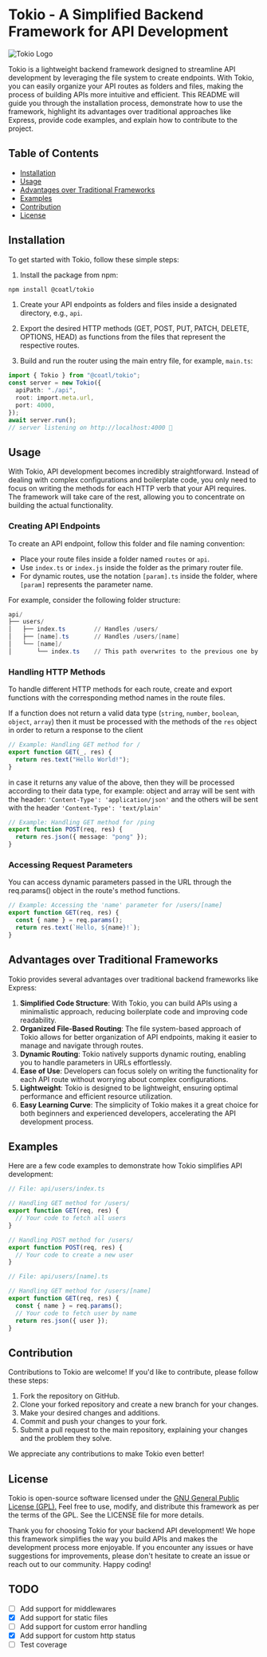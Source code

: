 # Tokio - A Simplified Backend Framework for API Development

![Tokio Logo](https://example.com/tokio-logo.png)

Tokio is a lightweight backend framework designed to streamline API development by leveraging the file system to create endpoints. With Tokio, you can easily organize your API routes as folders and files, making the process of building APIs more intuitive and efficient. This README will guide you through the installation process, demonstrate how to use the framework, highlight its advantages over traditional approaches like Express, provide code examples, and explain how to contribute to the project.

## Table of Contents

- [Installation](#installation)
- [Usage](#usage)
- [Advantages over Traditional Frameworks](#advantages-over-traditional-frameworks)
- [Examples](#examples)
- [Contribution](#contribution)
- [License](#license)

## Installation

To get started with Tokio, follow these simple steps:

1. Install the package from npm:

```bash
npm install @coatl/tokio
```

1. Create your API endpoints as folders and files inside a designated directory, e.g., `api`.

2. Export the desired HTTP methods (GET, POST, PUT, PATCH, DELETE, OPTIONS, HEAD) as functions from the files that represent the respective routes.

3. Build and run the router using the main entry file, for example, `main.ts`:

```typescript
import { Tokio } from "@coatl/tokio";
const server = new Tokio({
  apiPath: "./api",
  root: import.meta.url,
  port: 4000,
});
await server.run();
// server listening on http://localhost:4000 🚀
```

## Usage

With Tokio, API development becomes incredibly straightforward. Instead of dealing with complex configurations and boilerplate code, you only need to focus on writing the methods for each HTTP verb that your API requires. The framework will take care of the rest, allowing you to concentrate on building the actual functionality.

### Creating API Endpoints

To create an API endpoint, follow this folder and file naming convention:

- Place your route files inside a folder named `routes` or `api`.
- Use `index.ts` or `index.js` inside the folder as the primary router file.
- For dynamic routes, use the notation `[param].ts` inside the folder, where `[param]` represents the parameter name.

For example, consider the following folder structure:

```powershell
api/
├── users/
│   ├── index.ts        // Handles /users/
│   ├── [name].ts       // Handles /users/[name]
│   └── [name]/
│       └── index.ts    // This path overwrites to the previous one by specificity
```

### Handling HTTP Methods

To handle different HTTP methods for each route, create and export functions with the corresponding method names in the route files.

If a function does not return a valid data type (`string`, `number`, `boolean`, `object`, `array`) then it must be processed with the methods of the `res` object in order to return a response to the client

```ts
// Example: Handling GET method for /
export function GET(_, res) {
  return res.text("Hello World!");
}
```

in case it returns any value of the above, then they will be processed according to their data type, for example: object and array will be sent with the header: `'Content-Type': 'application/json'` and the others will be sent with the header `'Content-Type': 'text/plain'`

```ts
// Example: Handling GET method for /ping
export function POST(req, res) {
  return res.json({ message: "pong" });
}
```

### Accessing Request Parameters

You can access dynamic parameters passed in the URL through the req.params() object in the route's method functions.

```ts
// Example: Accessing the 'name' parameter for /users/[name]
export function GET(req, res) {
  const { name } = req.params();
  return res.text(`Hello, ${name}!`);
}
```

## Advantages over Traditional Frameworks

Tokio provides several advantages over traditional backend frameworks like Express:

1. **Simplified Code Structure**: With Tokio, you can build APIs using a minimalistic approach, reducing boilerplate code and improving code readability.
2. **Organized File-Based Routing**: The file system-based approach of Tokio allows for better organization of API endpoints, making it easier to manage and navigate through routes.
3. **Dynamic Routing**: Tokio natively supports dynamic routing, enabling you to handle parameters in URLs effortlessly.
4. **Ease of Use**: Developers can focus solely on writing the functionality for each API route without worrying about complex configurations.
5. **Lightweight**: Tokio is designed to be lightweight, ensuring optimal performance and efficient resource utilization.
6. **Easy Learning Curve**: The simplicity of Tokio makes it a great choice for both beginners and experienced developers, accelerating the API development process.

## Examples

Here are a few code examples to demonstrate how Tokio simplifies API development:

```ts
// File: api/users/index.ts

// Handling GET method for /users/
export function GET(req, res) {
  // Your code to fetch all users
}

// Handling POST method for /users/
export function POST(req, res) {
  // Your code to create a new user
}
```

```ts
// File: api/users/[name].ts

// Handling GET method for /users/[name]
export function GET(req, res) {
  const { name } = req.params();
  // Your code to fetch user by name
  return res.json({ user });
}
```

## Contribution

Contributions to Tokio are welcome! If you'd like to contribute, please follow these steps:

1. Fork the repository on GitHub.
2. Clone your forked repository and create a new branch for your changes.
3. Make your desired changes and additions.
4. Commit and push your changes to your fork.
5. Submit a pull request to the main repository, explaining your changes and the problem they solve.

We appreciate any contributions to make Tokio even better!

## License

Tokio is open-source software licensed under the [GNU General Public License (GPL).](https://www.gnu.org/licenses/gpl-3.0.en.html) Feel free to use, modify, and distribute this framework as per the terms of the GPL. See the LICENSE file for more details.

Thank you for choosing Tokio for your backend API development! We hope this framework simplifies the way you build APIs and makes the development process more enjoyable. If you encounter any issues or have suggestions for improvements, please don't hesitate to create an issue or reach out to our community. Happy coding!

## TODO

- [ ] Add support for middlewares
- [x] Add support for static files
- [ ] Add support for custom error handling
- [x] Add support for custom http status
- [ ] Test coverage
